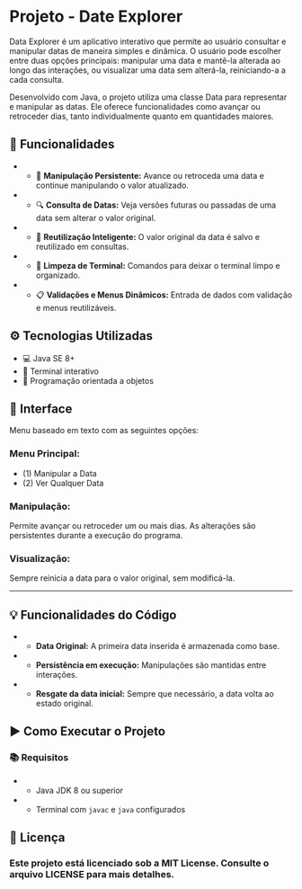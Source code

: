 # Projeto - Date Explorer

Data Explorer é um aplicativo interativo que permite ao usuário consultar e manipular datas de maneira simples e dinâmica. O usuário pode escolher entre duas opções principais: manipular uma data e mantê-la alterada ao longo das interações, ou visualizar uma data sem alterá-la, reiniciando-a a cada consulta.

Desenvolvido com Java, o projeto utiliza uma classe Data para representar e manipular as datas. Ele oferece funcionalidades como avançar ou retroceder dias, tanto individualmente quanto em quantidades maiores.

## 🎯 Funcionalidades

* - 🔄 **Manipulação Persistente:** Avance ou retroceda uma data e continue manipulando o valor atualizado.
* - 🔍 **Consulta de Datas:** Veja versões futuras ou passadas de uma data sem alterar o valor original.
* - 🧠 **Reutilização Inteligente:** O valor original da data é salvo e reutilizado em consultas.
* - 🧼 **Limpeza de Terminal:** Comandos para deixar o terminal limpo e organizado.
* - 📋 **Validações e Menus Dinâmicos:** Entrada de dados com validação e menus reutilizáveis.

## ⚙ Tecnologias Utilizadas

* 💻 Java SE 8+
* 🧪 Terminal interativo
* 🧠 Programação orientada a objetos

## 📱 Interface

Menu baseado em texto com as seguintes opções:

### Menu Principal:

* (1) Manipular a Data
* (2) Ver Qualquer Data

### Manipulação:

Permite avançar ou retroceder um ou mais dias. As alterações são persistentes durante a execução do programa.

### Visualização:

Sempre reinicia a data para o valor original, sem modificá-la.

---

## 💡 Funcionalidades do Código

* - **Data Original:** A primeira data inserida é armazenada como base.
* - **Persistência em execução:** Manipulações são mantidas entre interações.
* - **Resgate da data inicial:** Sempre que necessário, a data volta ao estado original.

## ▶ Como Executar o Projeto

### 📚 Requisitos

* - Java JDK 8 ou superior
* - Terminal com `javac` e `java` configurados

## 📄 Licença

### Este projeto está licenciado sob a MIT License. Consulte o arquivo LICENSE para mais detalhes.

